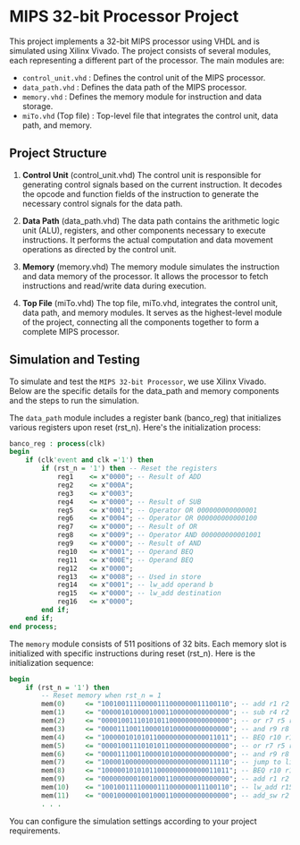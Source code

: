 # MIPS 32-bit Processor Project

This project implements a 32-bit MIPS processor using VHDL and is simulated using Xilinx Vivado. The project consists of several modules, each representing a different part of the processor. The main modules are:

- `control_unit.vhd` : Defines the control unit of the MIPS processor.
- `data_path.vhd` : Defines the data path of the MIPS processor.
- `memory.vhd` : Defines the memory module for instruction and data storage.
- `miTo.vhd` (Top file) : Top-level file that integrates the control unit, data path, and memory.


## Project Structure

1. **Control Unit** (control_unit.vhd)
The control unit is responsible for generating control signals based on the current instruction. It decodes the opcode and function fields of the instruction to generate the necessary control signals for the data path.

2. **Data Path** (data_path.vhd)
The data path contains the arithmetic logic unit (ALU), registers, and other components necessary to execute instructions. It performs the actual computation and data movement operations as directed by the control unit.

3. **Memory** (memory.vhd)
The memory module simulates the instruction and data memory of the processor. It allows the processor to fetch instructions and read/write data during execution.

4. **Top File** (miTo.vhd)
The top file, miTo.vhd, integrates the control unit, data path, and memory modules. It serves as the highest-level module of the project, connecting all the components together to form a complete MIPS processor.


## Simulation and Testing

To simulate and test the `MIPS 32-bit Processor`, we use Xilinx Vivado. Below are the specific details for the data_path and memory components and the steps to run the simulation.

The `data_path` module includes a register bank (banco_reg) that initializes various registers upon reset (rst_n). Here's the initialization process:

``` vhdl
banco_reg : process(clk)
begin
    if (clk'event and clk ='1') then
        if (rst_n = '1') then -- Reset the registers
            reg1    <= x"0000"; -- Result of ADD
            reg2    <= x"000A";
            reg3    <= x"0003";
            reg4    <= x"0000"; -- Result of SUB
            reg5    <= x"0001"; -- Operator OR 000000000000001
            reg6    <= x"0004"; -- Operator OR 000000000000100
            reg7    <= x"0000"; -- Result of OR
            reg8    <= x"0009"; -- Operator AND 000000000001001
            reg9    <= x"0000"; -- Result of AND
            reg10   <= x"0001"; -- Operand BEQ
            reg11   <= x"000E"; -- Operand BEQ
            reg12   <= x"0000";
            reg13   <= x"0008"; -- Used in store
            reg14   <= x"0001"; -- lw_add operand b
            reg15   <= x"0000"; -- lw_add destination
            reg16   <= x"0000";
        end if;
    end if;
end process;
```

The `memory` module consists of 511 positions of 32 bits. Each memory slot is initialized with specific instructions during reset (rst_n). Here is the initialization sequence:

``` vhdl
begin    
    if (rst_n = '1') then
        -- Reset memory when rst_n = 1 
        mem(0)     <= "10010011110000111000000011100110"; -- add r1 r2 r3
        mem(1)     <= "00000101000010001100000000000000"; -- sub r4 r2 r3
        mem(2)     <= "00001001110101011000000000000000"; -- or r7 r5 r6
        mem(3)     <= "00001110011000010100000000000000"; -- and r9 r8 r5
        mem(4)     <= "10000010101011000000000000011011"; -- BEQ r10 r11 pos 27 
        mem(5)     <= "00001001110101011000000000000000"; -- or r7 r5 r6
        mem(6)     <= "00001110011000010100000000000000"; -- and r9 r8 r5
        mem(7)     <= "10000100000000000000000000011110"; -- jump to line 30
        mem(8)     <= "10000010101011000000000000011011"; -- BEQ r10 r11 pos 27 
        mem(9)     <= "00000000010010001100000000000000"; -- add r1 r2 r3
        mem(10)    <= "10010011110000111000000011100110"; -- lw_add r15 r14 pos 230
        mem(11)    <= "00010000010010001100000000000000"; -- add_sw r2 r2 pos mem 20
        . . .
```

You can configure the simulation settings according to your project requirements.




